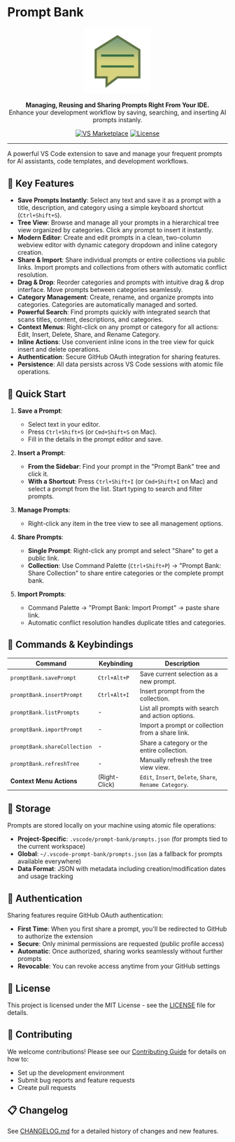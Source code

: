 # Prompt Bank

<p align="center">
  <img src="./assets/logo_3x.png" alt="Prompt Bank Logo" width="150">
</p>

<p align="center">
  <strong>Managing, Reusing and Sharing Prompts Right From Your IDE.</strong>
  <br />
  Enhance your development workflow by saving, searching, and inserting AI prompts instanly.
</p>

<p align="center">
  <a href="https://marketplace.visualstudio.com/items?itemName=prestissimo.prompt-bank"><img src="https://img.shields.io/visual-studio-marketplace/v/prestissimo.prompt-bank?style=for-the-badge&label=VS%20Marketplace&color=blue" alt="VS Marketplace"></a>
  <a href="https://github.com/ShaulAb/prompt-bank/blob/master/LICENSE"><img src="https://img.shields.io/github/license/ShaulAb/prompt-bank?style=for-the-badge&color=green" alt="License"></a>
</p>

---

A powerful VS Code extension to save and manage your frequent prompts for AI assistants, code templates, and development workflows.

<!-- Optional: Add a GIF demo here -->
<!-- <p align="center">
  <img src="link-to-your-demo.gif" alt="Prompt Bank Demo">
</p> -->

## 🚀 Key Features

- **Save Prompts Instantly**: Select any text and save it as a prompt with a title, description, and category using a simple keyboard shortcut (`Ctrl+Shift+S`).
- **Tree View**: Browse and manage all your prompts in a hierarchical tree view organized by categories. Click any prompt to insert it instantly.
- **Modern Editor**: Create and edit prompts in a clean, two-column webview editor with dynamic category dropdown and inline category creation.
- **Share & Import**: Share individual prompts or entire collections via public links. Import prompts and collections from others with automatic conflict resolution.
- **Drag & Drop**: Reorder categories and prompts with intuitive drag & drop interface. Move prompts between categories seamlessly.
- **Category Management**: Create, rename, and organize prompts into categories. Categories are automatically managed and sorted.
- **Powerful Search**: Find prompts quickly with integrated search that scans titles, content, descriptions, and categories.
- **Context Menus**: Right-click on any prompt or category for all actions: Edit, Insert, Delete, Share, and Rename Category.
- **Inline Actions**: Use convenient inline icons in the tree view for quick insert and delete operations.
- **Authentication**: Secure GitHub OAuth integration for sharing features.
- **Persistence**: All data persists across VS Code sessions with atomic file operations.


## 🎯 Quick Start

1.  **Save a Prompt**:
    - Select text in your editor.
    - Press `Ctrl+Shift+S` (or `Cmd+Shift+S` on Mac).
    - Fill in the details in the prompt editor and save.

2.  **Insert a Prompt**:
    - **From the Sidebar**: Find your prompt in the "Prompt Bank" tree and click it.
    - **With a Shortcut**: Press `Ctrl+Shift+I` (or `Cmd+Shift+I` on Mac) and select a prompt from the list. Start typing to search and filter prompts.

3.  **Manage Prompts**:
    - Right-click any item in the tree view to see all management options.

4. **Share Prompts**:
    - **Single Prompt**: Right-click any prompt and select "Share" to get a public link.
    - **Collection**: Use Command Palette (`Ctrl+Shift+P`) → "Prompt Bank: Share Collection" to share entire categories or the complete prompt bank.

5. **Import Prompts**:
    - Command Palette → "Prompt Bank: Import Prompt" → paste share link.
    - Automatic conflict resolution handles duplicate titles and categories.


## 🔧 Commands & Keybindings

| Command                    | Keybinding     | Description                                                       |
| -------------------------- | -------------- | ----------------------------------------------------------------- |
| `promptBank.savePrompt`    | `Ctrl+Alt+P` | Save current selection as a new prompt.                       |
| `promptBank.insertPrompt`  | `Ctrl+Alt+I` | Insert prompt from the collection.                                 |
| `promptBank.listPrompts`   | -              | List all prompts with search and action options.                  |
| `promptBank.importPrompt`  | -              | Import a prompt or collection from a share link.                  |
| `promptBank.shareCollection` | -           | Share a category or the entire collection.                         |
| `promptBank.refreshTree`   | -              | Manually refresh the tree view view.                                   |
| **Context Menu Actions**   | (Right-Click)  | `Edit`, `Insert`, `Delete`, `Share`, `Rename Category`.           |

## 📁 Storage

Prompts are stored locally on your machine using atomic file operations:

- **Project-Specific**: `.vscode/prompt-bank/prompts.json` (for prompts tied to the current workspace)
- **Global**: `~/.vscode-prompt-bank/prompts.json` (as a fallback for prompts available everywhere)
- **Data Format**: JSON with metadata including creation/modification dates and usage tracking

## 🔐 Authentication

Sharing features require GitHub OAuth authentication:

- **First Time**: When you first share a prompt, you'll be redirected to GitHub to authorize the extension
- **Secure**: Only minimal permissions are requested (public profile access)
- **Automatic**: Once authorized, sharing works seamlessly without further prompts
- **Revocable**: You can revoke access anytime from your GitHub settings

## 📄 License

This project is licensed under the MIT License - see the [LICENSE](LICENSE) file for details.

## 🤝 Contributing

We welcome contributions! Please see our [Contributing Guide](CONTRIBUTING.md) for details on how to:

- Set up the development environment
- Submit bug reports and feature requests  
- Create pull requests

## 📋 Changelog

See [CHANGELOG.md](CHANGELOG.md) for a detailed history of changes and new features.
